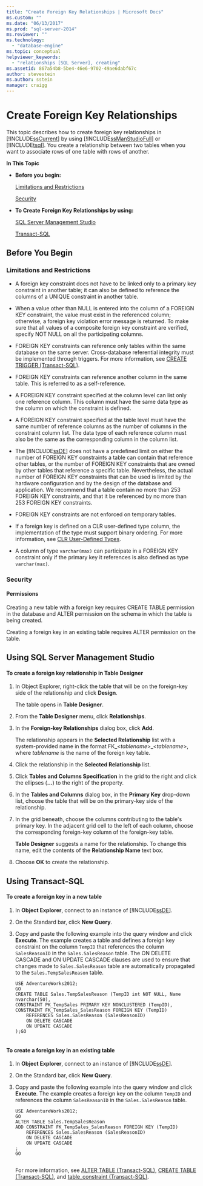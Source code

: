 ```yaml
---
title: "Create Foreign Key Relationships | Microsoft Docs"
ms.custom: ""
ms.date: "06/13/2017"
ms.prod: "sql-server-2014"
ms.reviewer: ""
ms.technology: 
  - "database-engine"
ms.topic: conceptual
helpviewer_keywords: 
  - "relationships [SQL Server], creating"
ms.assetid: 867a54b8-5be4-46e6-9702-49ae6dabf67c
author: stevestein
ms.author: sstein
manager: craigg
---
```

# Create Foreign Key Relationships
  This topic describes how to create foreign key relationships in [!INCLUDE[ssCurrent](../../includes/sscurrent-md.md)] by using [!INCLUDE[ssManStudioFull](../../includes/ssmanstudiofull-md.md)] or [!INCLUDE[tsql](../../includes/tsql-md.md)]. You create a relationship between two tables when you want to associate rows of one table with rows of another.  
  
 **In This Topic**  
  
-   **Before you begin:**  
  
     [Limitations and Restrictions](#Restrictions)  
  
     [Security](#Security)  
  
-   **To Create Foreign Key Relationships by using:**  
  
     [SQL Server Management Studio](#SSMSProcedure)  
  
     [Transact-SQL](#TsqlProcedure)  
  
##  <a name="BeforeYouBegin"></a> Before You Begin  
  
###  <a name="Restrictions"></a> Limitations and Restrictions  
  
-   A foreign key constraint does not have to be linked only to a primary key constraint in another table; it can also be defined to reference the columns of a UNIQUE constraint in another table.  
  
-   When a value other than NULL is entered into the column of a FOREIGN KEY constraint, the value must exist in the referenced column; otherwise, a foreign key violation error message is returned. To make sure that all values of a composite foreign key constraint are verified, specify NOT NULL on all the participating columns.  
  
-   FOREIGN KEY constraints can reference only tables within the same database on the same server. Cross-database referential integrity must be implemented through triggers. For more information, see [CREATE TRIGGER &#40;Transact-SQL&#41;](/sql/t-sql/statements/create-trigger-transact-sql).  
  
-   FOREIGN KEY constraints can reference another column in the same table. This is referred to as a self-reference.  
  
-   A FOREIGN KEY constraint specified at the column level can list only one reference column. This column must have the same data type as the column on which the constraint is defined.  
  
-   A FOREIGN KEY constraint specified at the table level must have the same number of reference columns as the number of columns in the constraint column list. The data type of each reference column must also be the same as the corresponding column in the column list.  
  
-   The [!INCLUDE[ssDE](../../includes/ssde-md.md)] does not have a predefined limit on either the number of FOREIGN KEY constraints a table can contain that reference other tables, or the number of FOREIGN KEY constraints that are owned by other tables that reference a specific table. Nevertheless, the actual number of FOREIGN KEY constraints that can be used is limited by the hardware configuration and by the design of the database and application. We recommend that a table contain no more than 253 FOREIGN KEY constraints, and that it be referenced by no more than 253 FOREIGN KEY constraints.  
  
-   FOREIGN KEY constraints are not enforced on temporary tables.  
  
-   If a foreign key is defined on a CLR user-defined type column, the implementation of the type must support binary ordering. For more information, see [CLR User-Defined Types](../clr-integration-database-objects-user-defined-types/clr-user-defined-types.md).  
  
-   A column of type `varchar(max)` can participate in a FOREIGN KEY constraint only if the primary key it references is also defined as type `varchar(max)`.  
  
###  <a name="Security"></a> Security  
  
####  <a name="Permissions"></a> Permissions  
 Creating a new table with a foreign key requires CREATE TABLE permission in the database and ALTER permission on the schema in which the table is being created.  
  
 Creating a foreign key in an existing table requires ALTER permission on the table.  
  
##  <a name="SSMSProcedure"></a> Using SQL Server Management Studio  
  
#### To create a foreign key relationship in Table Designer  
  
1.  In Object Explorer, right-click the table that will be on the foreign-key side of the relationship and click **Design**.  
  
     The table opens in **Table Designer**.  
  
2.  From the **Table Designer** menu, click **Relationships**.  
  
3.  In the **Foreign-key Relationships** dialog box, click **Add**.  
  
     The relationship appears in the **Selected Relationship** list with a system-provided name in the format FK_\<*tablename*>_\<*tablename*>, where *tablename* is the name of the foreign key table.  
  
4.  Click the relationship in the **Selected Relationship** list.  
  
5.  Click **Tables and Columns Specification** in the grid to the right and click the ellipses (**…**) to the right of the property.  
  
6.  In the **Tables and Columns** dialog box, in the **Primary Key** drop-down list, choose the table that will be on the primary-key side of the relationship.  
  
7.  In the grid beneath, choose the columns contributing to the table's primary key. In the adjacent grid cell to the left of each column, choose the corresponding foreign-key column of the foreign-key table.  
  
     **Table Designer** suggests a name for the relationship. To change this name, edit the contents of the **Relationship Name** text box.  
  
8.  Choose **OK** to create the relationship.  
  
##  <a name="TsqlProcedure"></a> Using Transact-SQL  
  
#### To create a foreign key in a new table  
  
1.  In **Object Explorer**, connect to an instance of [!INCLUDE[ssDE](../../includes/ssde-md.md)].  
  
2.  On the Standard bar, click **New Query**.  
  
3.  Copy and paste the following example into the query window and click **Execute**. The example creates a table and defines a foreign key constraint on the column `TempID` that references the column `SalesReasonID` in the `Sales.SalesReason` table. The ON DELETE CASCADE and ON UPDATE CASCADE clauses are used to ensure that changes made to `Sales.SalesReason` table are automatically propagated to the `Sales.TempSalesReason` table.  
  
    ```  
    USE AdventureWorks2012;  
    GO  
    CREATE TABLE Sales.TempSalesReason (TempID int NOT NULL, Name nvarchar(50),   
    CONSTRAINT PK_TempSales PRIMARY KEY NONCLUSTERED (TempID),   
    CONSTRAINT FK_TempSales_SalesReason FOREIGN KEY (TempID)   
        REFERENCES Sales.SalesReason (SalesReasonID)   
        ON DELETE CASCADE  
        ON UPDATE CASCADE  
    );GO  
  
    ```  
  
#### To create a foreign key in an existing table  
  
1.  In **Object Explorer**, connect to an instance of [!INCLUDE[ssDE](../../includes/ssde-md.md)].  
  
2.  On the Standard bar, click **New Query**.  
  
3.  Copy and paste the following example into the query window and click **Execute**. The example creates a foreign key on the column `TempID` and references the column `SalesReasonID` in the `Sales.SalesReason` table.  
  
    ```  
    USE AdventureWorks2012;  
    GO  
    ALTER TABLE Sales.TempSalesReason   
    ADD CONSTRAINT FK_TempSales_SalesReason FOREIGN KEY (TempID)   
        REFERENCES Sales.SalesReason (SalesReasonID)   
        ON DELETE CASCADE  
        ON UPDATE CASCADE  
    ;  
    GO  
  
    ```  
  
     For more information, see [ALTER TABLE &#40;Transact-SQL&#41;](/sql/t-sql/statements/alter-table-transact-sql), [CREATE TABLE &#40;Transact-SQL&#41;](/sql/t-sql/statements/create-table-transact-sql), and [table_constraint &#40;Transact-SQL&#41;](/sql/relational-databases/system-information-schema-views/table-constraints-transact-sql).  
  
  
